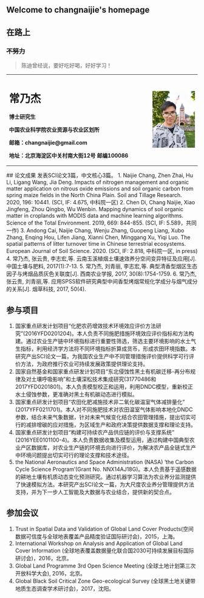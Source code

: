 ## Welcome to changnaijie's homepage
## **在路上**
### ~~不努力~~
>陈迪曾经说，要好吃好喝，好好学习！


<table border="0">
  <tr>
    <td width="75%">
      <h1>常乃杰</h1>
      <p><b>博士研究生</b></p>
      <p><b>中国农业科学院农业资源与农业区划所</b></p>
      <p><b>邮箱：changnaijie@gmail.com</b></p>
      <p><b>地址：北京海淀区中关村南大街12号 邮编100086</b></p>
    </td>
    <td width="25%">
      <img src="生活照.jpg" width="100%" >      
    </td>
  </tr>
</table>
## 论文成果	发表SCI论文3篇，中文核心3篇。
1.	Naijie Chang, Zhen Zhai, Hu Li, Ligang Wang, Jia Deng. Impacts of nitrogen management and organic matter application on nitrous oxide emissions and soil organic carbon from spring maize fields in the North China Plain. Soil and Tillage Research. 2020, 196: 10441. (SCI, IF: 4.675, 中科院一区)
2.	Chen Di, Chang Naijie, Xiao Jingfeng, Zhou Qingbo, Wu Wenbin. Mapping dynamics of soil organic matter in croplands with MODIS data and machine learning algorithms. Science of the Total Environment. 2019, 669: 844-855. (SCI, IF: 5.589，共同一作)
3.	Andong Cai, Naijie Chang, Wenju Zhang, Guopeng Liang, Xubo Zhang, Enqing Hou, Lifen Jiang, Xianni Chen, Minggang Xu, Yiqi Luo. The spatial patterns of litter turnover time in Chinese terrestrial ecosystems. European Journal of Soil Science. 2020. (SCI, IF: 2.818, 中科院一区, in press)
4.	常乃杰, 张云贵, 李志宏,等. 云南玉溪植烟土壤速效养分空间变异特征及应用[J]. 中国土壤与肥料, 2017(1):7-13.
5.	常乃杰, 刘青丽, 李志宏,等. 典型清香型烟区生态因子与烤烟品质灰色关联度[J]. 西南农业学报, 2017, 30(8):1754-1759.
6.	常乃杰, 张云贵, 刘青丽,等. 应用SPSS软件研究典型中间香型烤烟常规化学成分与烟气成分的关系[J]. 烟草科技, 2017, 50(4).

## 参与项目	
1.	国家重点研发计划项目“化肥农药增效技术环境效应评价方法研究”(2016YFD0201204)。本人负责不同施肥措施环境效应评价指标和方法构建。通过农业生产链中环境指标进行重要性筛选，筛选主要环境影响的水土气生指标，利用经济学方法将不同环境指标折算成货币，形成农田环境指数。本研究产出SCI论文一篇，为我国农业生产中不同管理措施评价提供科学可行评价方法，为政府推行农业可持续发展政策提供理论支持。  
2.	国家自然基金和国家重点研发计划项目“东北侵蚀性黑土有机碳迁移-再分布规律及对土壤呼吸影响”和土壤深松技术集成研究(31770486和2017YFD0201801)。本人负责模型校正和运用，利用DNDC模型，重新校正水土侵蚀参数，更准确对黑土有机碳动态进行模拟。
3.	国家重点研发计划项目“农田化肥减施技术非二氧化碳温室气体减排量化” (2017YFF0211701)。本人对不同施肥技术对农田温室气体影响本地化DNDC参数，结合未来气象数据，针对未来气候变化结合农田管理措施，提出切实可行的减排增碳的应对措施，为区域生产和政府决策提供数据支撑和理论支持。
4.	国家重点研发计划项目“构建可持续农产品供应链的评价与支撑系统” (2016YEE0101100-4)。本人负责数据收集及模型运用，通过构建中国典型农业产区数据库，对农业生产链的环境去向进行评价，为解决农产品全链式生产中环境问题提出切实可行的理论支撑和技术途径。
5.	the National Aeronautics and Space Administration (NASA) ‘the Carbon Cycle Science Program’(Grant No. NNX14AJ18G)。本人负责基于遥感数据的耕地土壤有机质动态变化预测研究。通过机器学习算法为农业养分监测提供了快速模拟方法。本研究产出SCI论文一篇，为大尺度农业养分管理提供方法支持，并为下一步人工智能及大数据与农业结合，提供新的契合点。

## 参加会议	
1.	Trust in Spatial Data and Validation of Global Land Cover Products(空间数据可信度与全球地表覆盖产品精度验证国际研讨会)，2015，上海。
2.	International Workshop on Analysis and Application of Global Land Cover Information (全球地表覆盖数据量化联合国2030可持续发展目标国际研讨会)，2016，北京。
3.	Global Land Programme 3rd Open Science Meeting (全球土地计划第三次开放科学大会), 2016，北京。
4.	Global Black Soil Critical Zone Geo-ecological Survey (全球黑土地关键带地质生态调查学术研讨会)，2017，沈阳。

